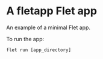 # A fletapp Flet app

An example of a minimal Flet app.

To run the app:

```
flet run [app_directory]
```